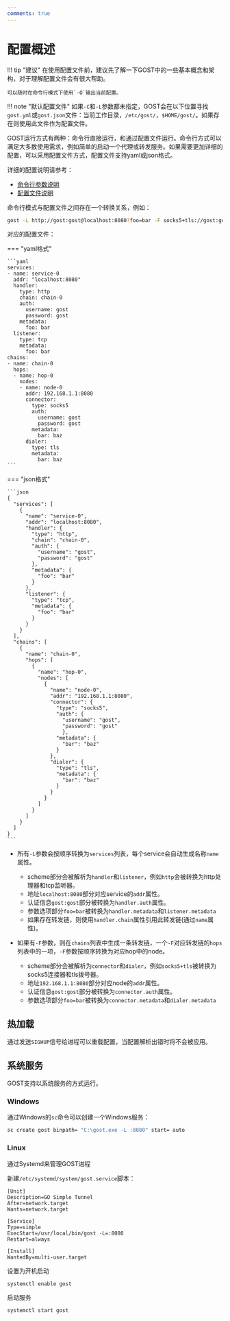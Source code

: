 ```yaml
---
comments: true
---
```


# 配置概述

!!! tip "建议"
    在使用配置文件前，建议先了解一下GOST中的一些基本概念和架构，对于理解配置文件会有很大帮助。

    可以随时在命令行模式下使用`-O`输出当前配置。
	
!!! note "默认配置文件"
    如果`-C`和`-L`参数都未指定，GOST会在以下位置寻找`gost.yml`或`gost.json`文件：当前工作目录，`/etc/gost/`，`$HOME/gost/`。如果存在则使用此文件作为配置文件。

GOST运行方式有两种：命令行直接运行，和通过配置文件运行。命令行方式可以满足大多数使用需求，例如简单的启动一个代理或转发服务。如果需要更加详细的配置，可以采用配置文件方式，配置文件支持yaml或json格式。

详细的配置说明请参考：

* [命令行参数说明](../reference/configuration/cmd.md)
* [配置文件说明](../reference/configuration/file.md)

命令行模式与配置文件之间存在一个转换关系，例如：

```bash
gost -L http://gost:gost@localhost:8080?foo=bar -F socks5+tls://gost:gost@192.168.1.1:8080?bar=baz
```

对应的配置文件：

=== "yaml格式"

	```yaml
	services:
	- name: service-0
	  addr: "localhost:8080"
	  handler:
		type: http
		chain: chain-0
		auth:
		  username: gost
		  password: gost
		metadata:
		  foo: bar
	  listener:
		type: tcp
		metadata:
		  foo: bar
	chains:
	- name: chain-0
	  hops:
	  - name: hop-0
		nodes:
		- name: node-0
		  addr: 192.168.1.1:8080
		  connector:
			type: socks5
			auth:
			  username: gost
			  password: gost
			metadata:
			  bar: baz
		  dialer:
			type: tls
			metadata:
			  bar: baz
	```

=== "json格式"

	```json
	{
	  "services": [
		{
		  "name": "service-0",
		  "addr": "localhost:8080",
		  "handler": {
			"type": "http",
			"chain": "chain-0",
			"auth": {
			  "username": "gost",
			  "password": "gost"
			},
			"metadata": {
			  "foo": "bar"
			}
		  },
		  "listener": {
			"type": "tcp",
			"metadata": {
			  "foo": "bar"
			}
		  }
		}
	  ],
	  "chains": [
		{
		  "name": "chain-0",
		  "hops": [
			{
			  "name": "hop-0",
			  "nodes": [
				{
				  "name": "node-0",
				  "addr": "192.168.1.1:8080",
				  "connector": {
					"type": "socks5",
					"auth": {
					  "username": "gost",
					  "password": "gost"
					  },
					"metadata": {
					  "bar": "baz"
					}
				  },
				  "dialer": {
					"type": "tls",
					"metadata": {
					  "bar": "baz"
					}
				  }
				}
			  ]
			}
		  ]
		}
	  ]
	}
	```

- 所有`-L`参数会按顺序转换为`services`列表，每个service会自动生成名称`name`属性。

    * scheme部分会被解析为`handler`和`listener`，例如`http`会被转换为http处理器和tcp监听器。
    * 地址`localhost:8080`部分对应service的`addr`属性。
    * 认证信息`gost:gost`部分被转换为`handler.auth`属性。
	* 参数选项部分`foo=bar`被转换为`handler.metadata`和`listener.metadata`
	* 如果存在转发链，则使用`handler.chain`属性引用此转发链(通过`name`属性)。

- 如果有`-F`参数，则在`chains`列表中生成一条转发链，一个`-F`对应转发链的`hops`列表中的一项，`-F`参数按顺序转换为对应hop中的node。

    * scheme部分会被解析为`connector`和`dialer`，例如`socks5+tls`被转换为socks5连接器和tls拨号器。
    * 地址`192.168.1.1:8080`部分对应node的`addr`属性。
    * 认证信息`gost:gost`部分被转换为`connector.auth`属性。
	* 参数选项部分`foo=bar`被转换为`connector.metadata`和`dialer.metadata`

## 热加载

通过发送`SIGHUP`信号给进程可以重载配置，当配置解析出错时将不会被应用。

## 系统服务

GOST支持以系统服务的方式运行。

### Windows

通过Windows的`sc`命令可以创建一个Windows服务：

```bash
sc create gost binpath= "C:\gost.exe -L :8080" start= auto
```

### Linux

通过Systemd来管理GOST进程

新建`/etc/systemd/system/gost.service`脚本：

```
[Unit]
Description=GO Simple Tunnel
After=network.target
Wants=network.target

[Service]
Type=simple
ExecStart=/usr/local/bin/gost -L=:8080
Restart=always

[Install]
WantedBy=multi-user.target
```

设置为开机启动

```bash
systemctl enable gost
```

启动服务

```bash
systemctl start gost
```